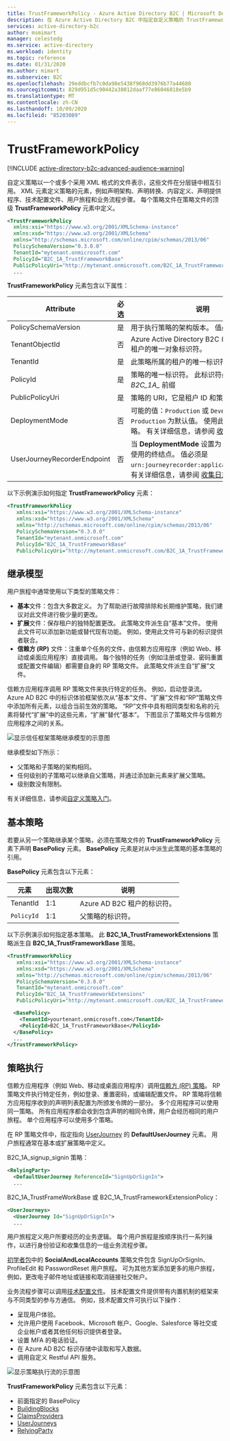 ```yaml
---
title: TrustFrameworkPolicy - Azure Active Directory B2C | Microsoft Docs
description: 在 Azure Active Directory B2C 中指定自定义策略的 TrustFrameworkPolicy 元素。
services: active-directory-b2c
author: msmimart
manager: celestedg
ms.service: active-directory
ms.workload: identity
ms.topic: reference
ms.date: 01/31/2020
ms.author: mimart
ms.subservice: B2C
ms.openlocfilehash: 29eddbcfb7c0da98e5438f968dd3976b77a44680
ms.sourcegitcommit: 829d951d5c90442a38012daaf77e86046018e5b9
ms.translationtype: MT
ms.contentlocale: zh-CN
ms.lasthandoff: 10/09/2020
ms.locfileid: "85203089"
---
```

# <a name="trustframeworkpolicy"></a>TrustFrameworkPolicy

[!INCLUDE [active-directory-b2c-advanced-audience-warning](../../includes/active-directory-b2c-advanced-audience-warning.md)]

自定义策略以一个或多个采用 XML 格式的文件表示，这些文件在分层链中相互引用。 XML 元素定义策略的元素，例如声明架构、声明转换、内容定义、声明提供程序、技术配置文件、用户旅程和业务流程步骤。 每个策略文件在策略文件的顶级 **TrustFrameworkPolicy** 元素中定义。

```xml
<TrustFrameworkPolicy
  xmlns:xsi="https://www.w3.org/2001/XMLSchema-instance"
  xmlns:xsd="https://www.w3.org/2001/XMLSchema"
  xmlns="http://schemas.microsoft.com/online/cpim/schemas/2013/06"
  PolicySchemaVersion="0.3.0.0"
  TenantId="mytenant.onmicrosoft.com"
  PolicyId="B2C_1A_TrustFrameworkBase"
  PublicPolicyUri="http://mytenant.onmicrosoft.com/B2C_1A_TrustFrameworkBase">
  ...
```


**TrustFrameworkPolicy** 元素包含以下属性：

| Attribute | 必选 | 说明 |
|---------- | -------- | ----------- |
| PolicySchemaVersion | 是 | 用于执行策略的架构版本。 值必须是 `0.3.0.0` |
| TenantObjectId | 否 | Azure Active Directory B2C (Azure AD B2C) 租户的唯一对象标识符。 |
| TenantId | 是 | 此策略所属的租户的唯一标识符。 |
| PolicyId | 是 | 策略的唯一标识符。 此标识符必须带有 *B2C_1A_* 前缀 |
| PublicPolicyUri | 是 | 策略的 URI，它是租户 ID 和策略 ID 的组合。 |
| DeploymentMode | 否 | 可能的值：`Production` 或 `Development`。 `Production` 为默认值。 使用此属性来调试策略。 有关详细信息，请参阅 [收集日志](troubleshoot-with-application-insights.md)。 |
| UserJourneyRecorderEndpoint | 否 | 当 **DeploymentMode** 设置为 `Development` 时使用的终结点。 值必须是 `urn:journeyrecorder:applicationinsights`。 有关详细信息，请参阅 [收集日志](troubleshoot-with-application-insights.md)。 |


以下示例演示如何指定 **TrustFrameworkPolicy** 元素：

``` XML
<TrustFrameworkPolicy
   xmlns:xsi="https://www.w3.org/2001/XMLSchema-instance"
   xmlns:xsd="https://www.w3.org/2001/XMLSchema"
   xmlns="http://schemas.microsoft.com/online/cpim/schemas/2013/06"
   PolicySchemaVersion="0.3.0.0"
   TenantId="mytenant.onmicrosoft.com"
   PolicyId="B2C_1A_TrustFrameworkBase"
   PublicPolicyUri="http://mytenant.onmicrosoft.com/B2C_1A_TrustFrameworkBase">
```

## <a name="inheritance-model"></a>继承模型

用户旅程中通常使用以下类型的策略文件：

- **基本**文件：包含大多数定义。 为了帮助进行故障排除和长期维护策略，我们建议对此文件进行极少量的更改。
- **扩展**文件：保存租户的独特配置更改。 此策略文件派生自“基本”文件。 使用此文件可以添加新功能或替代现有功能。 例如，使用此文件可与新的标识提供者联合。
- **信赖方 (RP)** 文件：注重单个任务的文件，由信赖方应用程序（例如 Web、移动或桌面应用程序）直接调用。 每个独特的任务（例如注册或登录、密码重置或配置文件编辑）都需要自身的 RP 策略文件。 此策略文件派生自“扩展”文件。

信赖方应用程序调用 RP 策略文件来执行特定的任务。 例如，启动登录流。 Azure AD B2C 中的标识体验框架依次从“基本”文件、“扩展”文件和“RP”策略文件中添加所有元素，以组合当前生效的策略。 “RP”文件中具有相同类型和名称的元素将替代“扩展”中的这些元素，“扩展”替代“基本”。 下图显示了策略文件与信赖方应用程序之间的关系。

![显示信任框架策略继承模型的示意图](./media/trustframeworkpolicy/custom-policy-Inheritance-model.png)

继承模型如下所示：

- 父策略和子策略的架构相同。
- 任何级别的子策略可以继承自父策略，并通过添加新元素来扩展父策略。
- 级别数没有限制。

有关详细信息，请参阅[自定义策略入门](custom-policy-get-started.md)。

## <a name="base-policy"></a>基本策略

若要从另一个策略继承某个策略，必须在策略文件的 **TrustFrameworkPolicy** 元素下声明 **BasePolicy** 元素。 **BasePolicy** 元素是对从中派生此策略的基本策略的引用。

**BasePolicy** 元素包含以下元素：

| 元素 | 出现次数 | 说明 |
| ------- | ----------- | --------|
| TenantId | 1:1 | Azure AD B2C 租户的标识符。 |
| `PolicyId` | 1:1 | 父策略的标识符。 |


以下示例演示如何指定基本策略。 此 **B2C_1A_TrustFrameworkExtensions** 策略派生自 **B2C_1A_TrustFrameworkBase** 策略。

``` XML
<TrustFrameworkPolicy
   xmlns:xsi="https://www.w3.org/2001/XMLSchema-instance"
   xmlns:xsd="https://www.w3.org/2001/XMLSchema"
   xmlns="http://schemas.microsoft.com/online/cpim/schemas/2013/06"
   PolicySchemaVersion="0.3.0.0"
   TenantId="mytenant.onmicrosoft.com"
   PolicyId="B2C_1A_TrustFrameworkExtensions"
   PublicPolicyUri="http://mytenant.onmicrosoft.com/B2C_1A_TrustFrameworkExtensions">

  <BasePolicy>
    <TenantId>yourtenant.onmicrosoft.com</TenantId>
    <PolicyId>B2C_1A_TrustFrameworkBase</PolicyId>
  </BasePolicy>
  ...
</TrustFrameworkPolicy>
```

## <a name="policy-execution"></a>策略执行

信赖方应用程序（例如 Web、移动或桌面应用程序）调用[信赖方 (RP) 策略](relyingparty.md)。 RP 策略文件执行特定任务，例如登录、重置密码，或编辑配置文件。 RP 策略将信赖方应用程序收到的声明列表配置为所颁发令牌的一部分。 多个应用程序可以使用同一策略。 所有应用程序都会收到包含声明的相同令牌，用户会经历相同的用户旅程。 单个应用程序可以使用多个策略。

在 RP 策略文件中，指定指向 [UserJourney](userjourneys.md) 的 **DefaultUserJourney** 元素。 用户旅程通常在基本或扩展策略中定义。

B2C_1A_signup_signin 策略：

```xml
<RelyingParty>
  <DefaultUserJourney ReferenceId="SignUpOrSignIn">
  ...
```

B2C_1A_TrustFrameWorkBase 或 B2C_1A_TrustFrameworkExtensionPolicy：

```xml
<UserJourneys>
  <UserJourney Id="SignUpOrSignIn">
  ...
```

用户旅程定义用户所要经历的业务逻辑。 每个用户旅程是按顺序执行一系列操作，以进行身份验证和收集信息的一组业务流程步骤。

[初学者包](custom-policy-get-started.md#custom-policy-starter-pack)中的 **SocialAndLocalAccounts** 策略文件包含 SignUpOrSignIn、ProfileEdit 和 PasswordReset 用户旅程。 可为其他方案添加更多的用户旅程，例如，更改电子邮件地址或链接和取消链接社交帐户。

业务流程步骤可以调用[技术配置文件](technicalprofiles.md)。 技术配置文件提供带有内置机制的框架来与不同类型的参与方通信。 例如，技术配置文件可执行以下操作：

- 呈现用户体验。
- 允许用户使用 Facebook、Microsoft 帐户、Google、Salesforce 等社交或企业帐户或者其他任何标识提供者登录。
- 设置 MFA 的电话验证。
- 在 Azure AD B2C 标识存储中读取和写入数据。
- 调用自定义 Restful API 服务。

![显示策略执行流的示意图](./media/trustframeworkpolicy/custom-policy-execution.png)

 **TrustFrameworkPolicy** 元素包含以下元素：

- 前面指定的 BasePolicy
- [BuildingBlocks](buildingblocks.md)
- [ClaimsProviders](claimsproviders.md)
- [UserJourneys](userjourneys.md)
- [RelyingParty](relyingparty.md)
